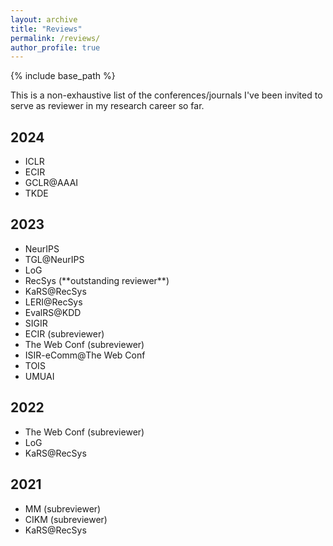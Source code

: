 ```yaml
---
layout: archive
title: "Reviews"
permalink: /reviews/
author_profile: true
---
```

{% include base_path %}

This is a non-exhaustive list of the conferences/journals I've been invited to serve as reviewer in my research career so far.

## 2024
* ICLR
* ECIR
* GCLR@AAAI
* TKDE

## 2023
* NeurIPS
* TGL@NeurIPS
* LoG
* RecSys (\*\*outstanding reviewer\*\*)
* KaRS@RecSys
* LERI@RecSys
* EvalRS@KDD
* SIGIR
* ECIR (subreviewer)
* The Web Conf (subreviewer)
* ISIR-eComm@The Web Conf
* TOIS
* UMUAI

## 2022
* The Web Conf (subreviewer)
* LoG
* KaRS@RecSys

## 2021
* MM (subreviewer)
* CIKM (subreviewer)
* KaRS@RecSys

